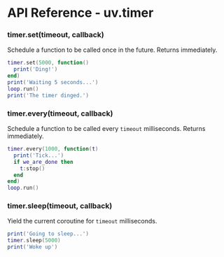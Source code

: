 API Reference - uv.timer
========================

### timer.set(timeout, callback)

Schedule a function to be called once in the future. Returns immediately.

```lua
timer.set(5000, function()
  print('Ding!')
end)
print('Waiting 5 seconds...')
loop.run()
print('The timer dinged.')
```

### timer.every(timeout, callback)

Schedule a function to be called every `timeout` milliseconds. Returns
immediately.

```lua
timer.every(1000, function(t)
  print('Tick...')
  if we_are_done then
    t:stop()
  end
end)
loop.run()
```

### timer.sleep(timeout, callback)

Yield the current coroutine for `timeout` milliseconds.

```lua
print('Going to sleep...')
timer.sleep(5000)
print('Woke up')
```

